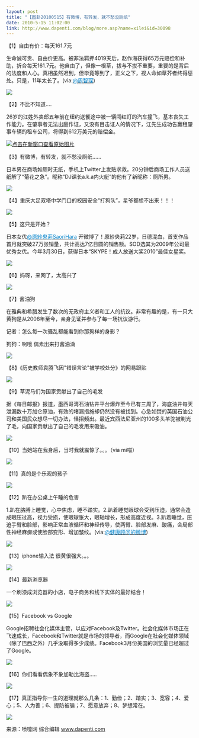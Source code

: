 ```yaml
---
layout: post
title: "【图卦20100515】有微博，有转发，就不愁没厕纸"
date: 2010-5-15 11:02:00
link: http://www.dapenti.com/blog/more.asp?name=xilei&id=30098
---
```


<div class="oblog_text" align="left">
<p>【1】自由有价：每天161.7元</p>
<p>生命诚可贵、自由价更高。被非法羁押4019天后，赵作海获得65万元赔偿和补助，折合每天161.7元。他自由了，但像一根草，拔与不拔不重要，重要的是背后的法度和人心。真相虽然迟到，但毕竟等到了，正义之下，视人命如草芥者终得惩处。只是，11年太长了。(via:<a href="http://t.sina.com.cn/1406244300"><font color="#0082cb">@周智琛</font></a>)</p>
<p><img style="BORDER-BOTTOM-COLOR: #000000; BORDER-TOP-COLOR: #000000; BORDER-RIGHT-COLOR: #000000; BORDER-LEFT-COLOR: #000000" border="0" src="http://ptimg.org:88/dapenti/781979518510/sgks4o4j.jpg"></p>
<p>【2】不比不知道....</p>
<p>26岁的江姓外卖郎五年前在纽约送餐途中被一辆闯红灯的汽车撞飞，基本丧失工作能力。在肇事者无法出庭作证，又没有目击证人的情况下，江先生成功告赢租肇事车辆的租车公司，将得到612万美元的赔偿金。</p>
<p><a href="http://ptimg.org:88/dapenti/9724095183f5/ceai42sd.jpg" target="_blank"><img style="BORDER-BOTTOM-COLOR: #000000; BORDER-TOP-COLOR: #000000; BORDER-RIGHT-COLOR: #000000; BORDER-LEFT-COLOR: #000000" title="点击在新窗口查看原始图片" border="0" src="http://ptimg.org:88/dapenti/9724095183f5/ceai42sd.jpg" onload="java_script_:if(this.width&gt;500)this.width=500"></a></p>
<p>【3】有微博，有转发，就不愁没厕纸……</p>
<p>日本男在商场如厕时无纸，手机上Twitter上发贴求救。20分钟后商场工作人员送纸解了“菊花之急”。昵称“DJ课长a.k.a内火艇”的他有了新昵称：厕所男。</p>
<p><img style="BORDER-BOTTOM-COLOR: #000000; BORDER-TOP-COLOR: #000000; BORDER-RIGHT-COLOR: #000000; BORDER-LEFT-COLOR: #000000" border="0" src="http://ptimg.org:88/dapenti/431429518626/mzvb0hg7.jpg"></p>
<p>【4】重庆大足双塔中学门口的校园安全“打狗队”，星爷都想不出来！！！</p>
<p><img style="BORDER-BOTTOM-COLOR: #000000; BORDER-TOP-COLOR: #000000; BORDER-RIGHT-COLOR: #000000; BORDER-LEFT-COLOR: #000000" border="0" src="http://ptimg.org:88/dapenti/4421095186c6/kuhtiyag.jpg"></p>
<p>【5】这只是开始？</p>
<p>日本女优<a href="http://t.sina.com.cn/n/%E5%8E%9F%E7%B4%97%E5%A4%AE%E8%8E%89SaoriHara"><font color="#0082cb">@原紗央莉SaoriHara</font></a> 开微博了！原紗央莉22岁，日德混血，首支作品首月就突破27万张销量，共计高达7亿日圆的销售额。SOD选其为2009年公司最优秀女优。今年3月30日，获得日本“SKYPE！成人放送大奖2010”最佳女星奖。</p>
<p><img style="BORDER-BOTTOM-COLOR: #000000; BORDER-TOP-COLOR: #000000; BORDER-RIGHT-COLOR: #000000; BORDER-LEFT-COLOR: #000000" border="0" src="http://ptimg.org:88/dapenti/2908495187b8/rnneqcmg.jpg"></p>
<p>【6】妈呀，来网了，太高兴了</p>
<p><img style="BORDER-BOTTOM-COLOR: #000000; BORDER-TOP-COLOR: #000000; BORDER-RIGHT-COLOR: #000000; BORDER-LEFT-COLOR: #000000" border="0" src="http://ptimg.org:88/dapenti/328459518b6f/v09ui04n.jpg"></p>
<p>【7】酱油狗</p>
<p>在雅典和希腊发生了数次的无政府主义者和工人的抗议。非常有趣的是，有一只大黄狗是从2008年至今，亲身见证并参与了每一场抗议游行。</p>
<p>记者：怎么每一次骚乱都能看到你那狗样的身影？</p>
<p>狗狗：啊哦 偶素出来打酱油滴</p>
<p><img style="BORDER-BOTTOM-COLOR: #000000; BORDER-TOP-COLOR: #000000; BORDER-RIGHT-COLOR: #000000; BORDER-LEFT-COLOR: #000000" border="0" src="http://ptimg.org:88/dapenti/3145295188b7/o5ntxlp8.jpg"></p>
<p>【8】《历史教师袁腾飞因"错误言论"被学校处分》的网易跟贴</p>
<p><img style="BORDER-BOTTOM-COLOR: #000000; BORDER-TOP-COLOR: #000000; BORDER-RIGHT-COLOR: #000000; BORDER-LEFT-COLOR: #000000" border="0" src="http://ptimg.org:88/dapenti/770669518a1e/1kriufo7.jpg"></p>
<p>【9】草泥马们为国家贡献出了自己的毛发</p>
<p>据《每日邮报》报道，墨西哥湾石油钻井平台爆炸至今已有三周了，海底油井每天泄漏数十万加仑原油，有效的堵漏措施却仍然没有被找到。心急如焚的英国石油公司和美国民众想尽一切办法，怪招频出。最近宾西法尼亚州的100多头羊驼被剃光了毛，向国家贡献出了自己的毛发用来吸油。</p>
<p><img style="BORDER-BOTTOM-COLOR: #000000; BORDER-TOP-COLOR: #000000; BORDER-RIGHT-COLOR: #000000; BORDER-LEFT-COLOR: #000000" border="0" src="http://ptimg.org:88/dapenti/732439518c92/2gry6old.jpg"></p>
<p>【10】当她站在我身后，当时我就震惊了。。。（via mi喵）</p>
<p><img style="BORDER-BOTTOM-COLOR: #000000; BORDER-TOP-COLOR: #000000; BORDER-RIGHT-COLOR: #000000; BORDER-LEFT-COLOR: #000000" border="0" src="http://ptimg.org:88/dapenti/181589518d1e/xmdbqw6j.jpg"></p>
<p>【11】真的是个乐观的孩子</p>
<p><img style="BORDER-BOTTOM-COLOR: #000000; BORDER-TOP-COLOR: #000000; BORDER-RIGHT-COLOR: #000000; BORDER-LEFT-COLOR: #000000" border="0" src="http://ptimg.org:88/dapenti/230709518d6d/f8ku3v60.jpg"></p>
<p>【12】趴在办公桌上午睡的危害</p>
<p>1.趴在胳膊上睡觉，心中焦虑，睡不踏实。2.趴着睡觉眼球会受到压迫，通常会造成眼压过高，视力受损，使眼球胀大，眼轴增长，形成高度近视。3.趴着睡觉，压迫手臂和脸部，影响正常血液循环和神经传导，使两臂、脸部发麻、酸痛，会局部性神经麻痹或使脸部变形、增加皱纹。(via:<a href="http://t.sina.com.cn/1689974542"><font color="#0082cb">@健康顾问的微博</font></a>)</p>
<p><img style="BORDER-BOTTOM-COLOR: #000000; BORDER-TOP-COLOR: #000000; BORDER-RIGHT-COLOR: #000000; BORDER-LEFT-COLOR: #000000" border="0" src="http://ptimg.org:88/dapenti/081789518dcd/s02lypw1.jpg"></p>
<p>【13】iphone输入法 很黄很强大。。。 </p>
<p><img style="BORDER-BOTTOM-COLOR: #000000; BORDER-TOP-COLOR: #000000; BORDER-RIGHT-COLOR: #000000; BORDER-LEFT-COLOR: #000000" border="0" src="http://ptimg.org:88/dapenti/658429518e21/iwu1oix8.jpg"></p>
<p>【14】最新浏览器</p>
<p>一个刷漆成浏览器的小店，电子商务和线下实体的最好结合！ </p>
<p><img style="BORDER-BOTTOM-COLOR: #000000; BORDER-TOP-COLOR: #000000; BORDER-RIGHT-COLOR: #000000; BORDER-LEFT-COLOR: #000000" border="0" src="http://ptimg.org:88/dapenti/323409518edf/slc319k2.jpg"></p>
<p>【15】Facebook vs Google</p>
<p>Google招聘社会化媒体主管，以应对Facebook及Twitter。社会化媒体市场正在飞速成长，Facebook和Twitter就是市场的领导者，而Google在社会化媒体领域（除了巴西之外）几乎没取得多少成绩。Facebook3月份美国的浏览量已经超过了Google。</p>
<p><img style="BORDER-BOTTOM-COLOR: #000000; BORDER-TOP-COLOR: #000000; BORDER-RIGHT-COLOR: #000000; BORDER-LEFT-COLOR: #000000" border="0" src="http://ptimg.org:88/dapenti/494109518f7b/2nqxukj9.jpg"></p>
<p>【16】你们看看偶象不象加勒比海盗.....</p>
<p><img style="BORDER-BOTTOM-COLOR: #000000; BORDER-TOP-COLOR: #000000; BORDER-RIGHT-COLOR: #000000; BORDER-LEFT-COLOR: #000000" border="0" src="http://ptimg.org:88/dapenti/298449518fdd/luiiaghq.jpg"></p>
<p>【17】真正指导你一生的道理就那么几条：1、勤俭；2、踏实；3、宽容；4、爱心；5、人为善；6、提防被骗；7、愿意放弃；8、梦想常在。</p>
<p><img style="BORDER-BOTTOM-COLOR: #000000; BORDER-TOP-COLOR: #000000; BORDER-RIGHT-COLOR: #000000; BORDER-LEFT-COLOR: #000000" border="0" src="http://ptimg.org:88/dapenti/44475951902a/no2539e2.jpg"></p>
<p>来源：喷嚏网 综合编辑 <a href="http://www.dapenti.com/">www.dapenti.com</a></p>
</div>